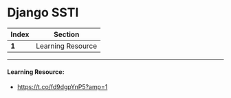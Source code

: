 # Django SSTI

Index | Section
--- | ---
**1** | Learning Resource

___


#### Learning Resource: 

* https://t.co/fd9dgpYnP5?amp=1